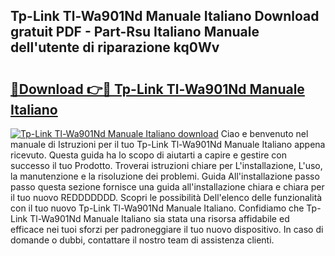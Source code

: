 ## Tp-Link Tl-Wa901Nd Manuale Italiano Download gratuit PDF - Part-Rsu Italiano Manuale dell'utente di riparazione kq0Wv

# <h2><a href="http://dfg6kj.blite.top/?on=Tp-Link+Tl-Wa901Nd+Manuale+Italiano">🔗Download 👉🔴 Tp-Link Tl-Wa901Nd Manuale Italiano</a></h2>

[![Tp-Link Tl-Wa901Nd Manuale Italiano download](https://i.imgur.com/lujVjoI.png)](http://dfg6kj.blite.top/?on=Tp-Link+Tl-Wa901Nd+Manuale+Italiano)
Ciao e benvenuto nel manuale di Istruzioni per il tuo Tp-Link Tl-Wa901Nd Manuale Italiano appena ricevuto. Questa guida ha lo scopo di aiutarti a capire e gestire con successo il tuo Prodotto. Troverai istruzioni chiare per L'installazione, L'uso, la manutenzione e la risoluzione dei problemi. Guida All'installazione passo passo questa sezione fornisce una guida all'installazione chiara e chiara per il tuo nuovo REDDDDDDD. Scopri le possibilità Dell'elenco delle funzionalità con il tuo nuovo Tp-Link Tl-Wa901Nd Manuale Italiano. Confidiamo che Tp-Link Tl-Wa901Nd Manuale Italiano sia stata una risorsa affidabile ed efficace nei tuoi sforzi per padroneggiare il tuo nuovo dispositivo. In caso di domande o dubbi, contattare il nostro team di assistenza clienti.
